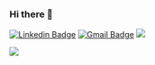### Hi there 👋

<!--
**Sauvik27/Sauvik27** is a ✨ _special_ ✨ repository because its `README.md` (this file) appears on your GitHub profile.

Here are some ideas to get you started:

- 🔭 I’m currently working on ...
- 🌱 I’m currently learning ...
- 👯 I’m looking to collaborate on ...
- 🤔 I’m looking for help with ...
- 💬 Ask me about ...
- 📫 How to reach me: ...
- 😄 Pronouns: ...
- ⚡ Fun fact: ...
-->
<!-- ### Hi There! I am <a href="https://sauvik27.github.io/"> Sauvik. 👋</a> -->



[![Linkedin Badge](https://img.shields.io/badge/-sauvikkumar-blue?style=flat-square&logo=Linkedin&logoColor=white&link=https://www.linkedin.com/in/sauvik-kumar)](https://www.linkedin.com/in/sauvik-kumar/)
[![Gmail Badge](https://img.shields.io/badge/-sauvik1153@gmail.com-c14438?style=flat-square&logo=Gmail&logoColor=white&link=mailto:sauvik1153@gmail.com)](mailto:sauvik1153@gmail.com)
![](https://komarev.com/ghpvc/?username=Sauvik27&label=PROFILE+VIEWS&style=flat&color=blue)

![](https://github-readme-stats.vercel.app/api?username=Sauvik27&show_icons=true)

